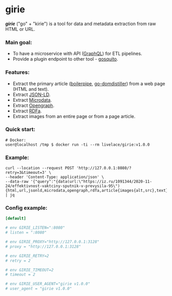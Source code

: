 # girie

***girie*** ("go" + "kirie") is a tool for data and metadata extraction from raw HTML or URL.

### Main goal:

* To have a microservice with API ([GraphQL](https://en.wikipedia.org/wiki/GraphQL)) for ETL pipelines.  
* Provide a plugin endpoint to other tool - [gosquito](https://github.com/livelace/gosquito).

### Features:

* Extract the primary article ([boilerpipe](https://github.com/kohlschutter/boilerpipe), [go-domdistiller](https://github.com/markusmobius/go-domdistiller)) from a web page (HTML and text).
* Extract [JSON-LD](https://en.wikipedia.org/wiki/JSON-LD).
* Extract [Microdata](https://en.wikipedia.org/wiki/Microdata_(HTML)).
* Extract [Opengraph](https://en.wikipedia.org/wiki/Facebook_Platform#Open_Graph_protocol).
* Extract [RDFa](https://en.wikipedia.org/wiki/RDFa).
* Extract images from an entire page or from a page article.

### Quick start:

```shell script
# Docker:
user@localhost /tmp $ docker run -ti --rm livelace/girie:v1.0.0
```

### Example:

```shell
curl --location --request POST 'http://127.0.0.1:8080/?retry=3&timeout=3' \
--header 'Content-Type: application/json' \
--data-raw '{"query":"{data(url:\"https://iz.ru/1091344/2020-11-24/effektivnost-vaktciny-sputnik-v-prevysila-95\"){html,url,jsonld,microdata,opengraph,rdfa,article{images{alt,src},text},page{images{alt,src},text}}}"}' | jq
```

### Config example:

```toml
[default]

# env GIRIE_LISTEN=":8080"
# listen = ":8080"

# env GIRIE_PROXY="http://127.0.0.1:3128"
# proxy = "http://127.0.0.1:3128"

# env GIRIE_RETRY=2
# retry = 2

# env GIRIE_TIMEOUT=2
# timeout = 2

# env GIRIE_USER_AGENT="girie v1.0.0"
# user_agent = "girie v1.0.0"
```
